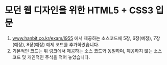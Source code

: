 # 모던 웹 디자인을 위한 HTML5 + CSS3 입문

1. www.hanbit.co.kr/exam/l955 에서 제공하는 소스코드에 5장, 6장(예정), 7장(예정), 8장(예정) 예제 코드를 추가하였습니다.
2. 기본적인 코드는 위 링크에서 제공하는 소스 코드와 동일하며, 제공하지 않는 소스 코드 및 개인적인 주석을 적어 놓았습니다.